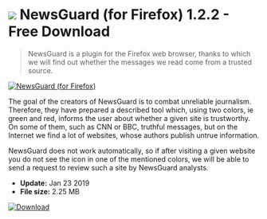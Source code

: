 # ![](https://cdn.softexe.net/static/icon/8/newsguard-dla-firefoksa-9273.png) NewsGuard (for Firefox) 1.2.2 - Free Download

> NewsGuard is a plugin for the Firefox web browser, thanks to which we will find out whether the messages we read come from a trusted source.

[![NewsGuard (for Firefox)](https://gallery.dpcdn.pl/imgc/Tools/89339/g_-_420x350_1.5_-_xd251e819-3e59-456c-9a9f-5a572e8a5c39.jpg)](https://softexe.net/win/internet/browser-add-ons/newsguard-for-firefox:abgc.html)

The goal of the creators of NewsGuard is to combat unreliable journalism. Therefore, they have prepared a described tool which, using two colors, ie green and red, informs the user about whether a given site is trustworthy. On some of them, such as CNN or BBC, truthful messages, but on the Internet we find a lot of websites, whose authors publish untrue information.
 
 NewsGuard does not work automatically, so if after visiting a given website you do not see the icon in one of the mentioned colors, we will be able to send a request to review such a site by NewsGuard analysts.


- **Update:** Jan 23 2019
- **File size:** 2.25 MB

[![Download](https://cdn.softexe.net/static/img/download.png)](https://softexe.net/win/internet/browser-add-ons/newsguard-for-firefox:abgc.html)

